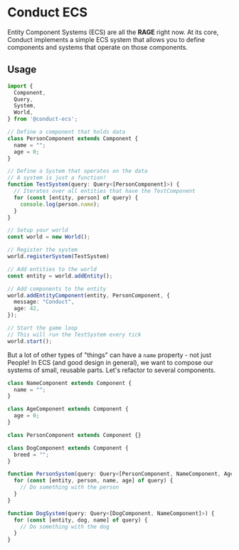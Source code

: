 # Conduct ECS

Entity Component Systems (ECS) are all the **RAGE** right now.
At its core, Conduct implements a simple ECS system that allows you to define components and systems that operate on those components.

## Usage

```ts
import {
  Component,
  Query,
  System,
  World,
} from '@conduct-ecs';

// Define a component that holds data
class PersonComponent extends Component {
  name = "";
  age = 0;
}

// Define a System that operates on the data
// A system is just a function!
function TestSystem(query: Query<[PersonComponent]>) {
  // Iterates over all entities that have the TestComponent
  for (const [entity, person] of query) {
    console.log(person.name);
  }
}

// Setup your world
const world = new World();

// Register the system
world.registerSystem(TestSystem)

// Add entities to the world
const entity = world.addEntity();

// Add components to the entity
world.addEntityComponent(entity, PersonComponent, {
  message: "Conduct",
  age: 42,
});

// Start the game loop
// This will run the TestSystem every tick
world.start();
```

But a lot of other types of "things" can have a `name` property - not just People!
In ECS  (and good design in general), we want to compose our systems of small, reusable parts.
Let's refactor to several components.

```ts
class NameComponent extends Component {
  name = "";
}

class AgeComponent extends Component {
  age = 0;
}

class PersonComponent extends Component {}

class DogComponent extends Component {
  breed = "";
}

function PersonSystem(query: Query<[PersonComponent, NameComponent, AgeComponent]>) {
  for (const [entity, person, name, age] of query) {
    // Do something with the person
  }
}

function DogSystem(query: Query<[DogComponent, NameComponent]>) {
  for (const [entity, dog, name] of query) {
    // Do something with the dog
  }
}
```